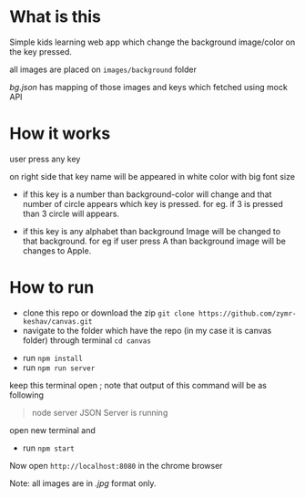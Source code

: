 # What is this

Simple kids learning web app which change the background image/color on the key pressed.

all images are placed on `images/background` folder

_bg.json_ has mapping of those images and keys which fetched using mock API

# How it works

user press any key

on right side that key name will be appeared in white color with big font size

*   if this key is a number than background-color will change and that number of circle appears which key is pressed.
    for eg. if 3 is pressed than 3 circle will appears.

*   if this key is any alphabet than background Image will be changed to that background.
    for eg if user press A than background image will be changes to Apple.

# How to run

*   clone this repo or download the zip
    `git clone https://github.com/zymr-keshav/canvas.git`
*   navigate to the folder which have the repo (in my case it is canvas folder) through terminal
    `cd canvas`

-   run `npm install`
-   run `npm run server`

keep this terminal open ; note that output of this command will be as following

> node server
> JSON Server is running

open new terminal and

*   run `npm start`

Now open `http://localhost:8080` in the chrome browser

Note: all images are in _.jpg_ format only.
